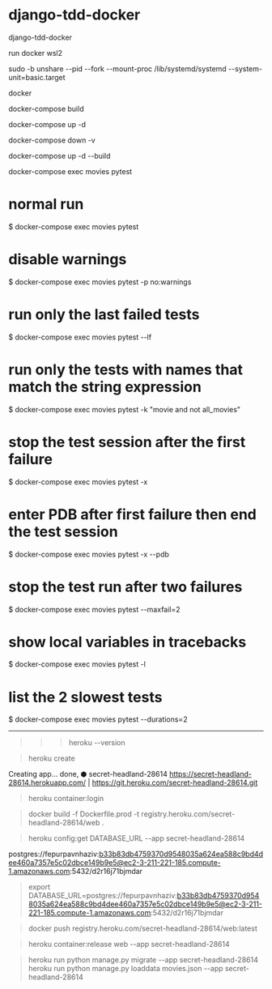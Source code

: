 # django-tdd-docker
django-tdd-docker

run docker wsl2

sudo -b unshare --pid --fork --mount-proc /lib/systemd/systemd --system-unit=basic.target

docker 

docker-compose build

docker-compose up -d

docker-compose down -v

docker-compose up -d --build

docker-compose exec movies pytest




# normal run
$ docker-compose exec movies pytest

# disable warnings
$ docker-compose exec movies pytest -p no:warnings

# run only the last failed tests
$ docker-compose exec movies pytest --lf

# run only the tests with names that match the string expression
$ docker-compose exec movies pytest -k "movie and not all_movies"

# stop the test session after the first failure
$ docker-compose exec movies pytest -x

# enter PDB after first failure then end the test session
$ docker-compose exec movies pytest -x --pdb

# stop the test run after two failures
$ docker-compose exec movies pytest --maxfail=2

# show local variables in tracebacks
$ docker-compose exec movies pytest -l

# list the 2 slowest tests
$ docker-compose exec movies pytest --durations=2

****


>>> heroku --version

>heroku create

Creating app... done, ⬢ secret-headland-28614
https://secret-headland-28614.herokuapp.com/ | https://git.heroku.com/secret-headland-28614.git

>heroku container:login

>docker build -f Dockerfile.prod -t registry.heroku.com/secret-headland-28614/web .

>heroku config:get DATABASE_URL --app secret-headland-28614

postgres://fepurpavnhaziv:b33b83db4759370d9548035a624ea588c9bd4dee460a7357e5c02dbce149b9e5@ec2-3-211-221-185.compute-1.amazonaws.com:5432/d2r16j71bjmdar

> export DATABASE_URL=postgres://fepurpavnhaziv:b33b83db4759370d9548035a624ea588c9bd4dee460a7357e5c02dbce149b9e5@ec2-3-211-221-185.compute-1.amazonaws.com:5432/d2r16j71bjmdar

> docker push registry.heroku.com/secret-headland-28614/web:latest

>heroku container:release web --app secret-headland-28614

>heroku run python manage.py migrate --app secret-headland-28614
>heroku run python manage.py loaddata movies.json --app secret-headland-28614